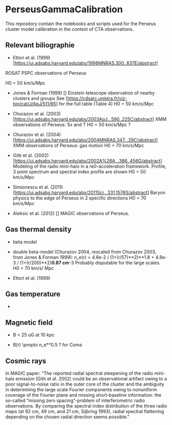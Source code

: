 # PerseusGammaCalibration
This repository contain the notebooks and scripts used for the Perseus cluster model calibration in the context of CTA observations.


## Relevant biliographie

- Ettori et al. (1999) [https://ui.adsabs.harvard.edu/abs/1998MNRAS.300..837E/abstract]

ROSAT PSPC observations of Perseus

H0 = 50 km/s/Mpc

- Jones & Forman (1999) []
Einstein telescope obesrvation of nearby clusters and groups
See [https://cdsarc.unistra.fr/viz-bin/cat/J/ApJ/511/65] for the full table (Table 4)
H0 = 50 km/s/Mpc

- Churazov et al. (2003) [https://ui.adsabs.harvard.edu/abs/2003ApJ...590..225C/abstract]
XMM observations of Perseus: Sx and T
H0 = 50 km/s/Mpc ?

- Churazov et al. (2004) [https://ui.adsabs.harvard.edu/abs/2004MNRAS.347...29C/abstract]
XMM observations of Perseus: gas motion
H0 = 70 km/s/Mpc

- Gitti et al. (2002) [https://ui.adsabs.harvard.edu/abs/2002A%26A...386..456G/abstract]
Modeling of the radio mini-halo in a re0-acceleration framework. Profile, 3 point spectrum and spectral index profile are shown
H0 = 50 km/s/Mpc

- Simionescu et al. (2011) [https://ui.adsabs.harvard.edu/abs/2011Sci...331.1576S/abstract]
Baryon physics to the edge of Perseus in 2 specific directions
H0 = 70 km/s/Mpc

- Aleksic et al. (2012) []
MAGIC observations of Perseus.


## Gas thermal density

- beta model



- double beta-model (Churazov 2004, rescaled from Churazov 2003, from Jones & Forman 1999):
n_e(r) = 4.6e-2 / (1+(r/57)**2)**1.8 + 4.8e-3 / (1+(r/200)**2)**0.87 cm**-3
Probably disputable for the large scales.
H0 = 70 km/s/ Mpc


- Ettori et al. (1999)




## Gas temperature

- 

## Magnetic field

- B = 25 uG at 10 kpc

- B(r) \propto n_e**0.5 ?
for Coma

## Cosmic rays

In MAGIC paper: "The reported radial spectral steepening of the radio mini-halo emission (Gitti et al. 2002) could be an observational artifact owing to a poor signal-to-noise ratio in the outer core of the cluster and the ambiguity in determining the large scale Fourier components owing to nonuniform coverage of the Fourier plane and missing short-baseline information: the so-called “missing zero spacing”-problem of interferometric radio observations. By comparing the spectral index distribution of the three radio maps (at 92 cm, 49 cm, and 21 cm, Sijbring 1993), radial spectral flattening depending on the chosen radial direction seems possible."

